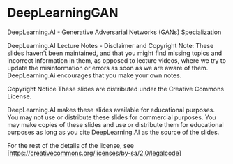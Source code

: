 # DeepLearningGAN
DeepLearning.AI - Generative Adversarial Networks (GANs) Specialization



DeepLearning.AI Lecture Notes - Disclaimer and Copyright
Note: These slides haven’t been maintained, and that you might find missing topics and incorrect information in them, as opposed to lecture videos, where we try to update the misinformation or errors as soon as we are aware of them. DeepLearning.Ai encourages that you make your own notes.

Copyright Notice
These slides are distributed under the Creative Commons License.

DeepLearning.AI makes these slides available for educational purposes. You may not use or distribute these slides for commercial purposes. You may make copies of these slides and use or distribute them for educational purposes as long as you cite DeepLearning.AI as the source of the slides.

For the rest of the details of the license, see [https://creativecommons.org/licenses/by-sa/2.0/legalcode]
